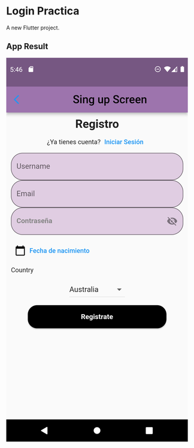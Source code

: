 # Login Practica

A new Flutter project.

## App Result

![alt text](https://github.com/linyeg/login_practica5/blob/master/lib/Screenshot_1677476768.png)


